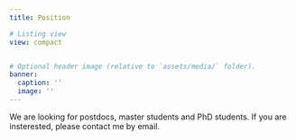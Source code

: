 ```yaml
---
title: Position

# Listing view
view: compact


# Optional header image (relative to `assets/media/` folder).
banner:
  caption: ''
  image: ''
---
```


We are looking for postdocs, master students and PhD students. If you are insterested, please contact me by email.

<!---
**Postdocs**
We are hiring postdocs! Candidates with a PhD degree in solid mechanics, computational materials science, mechanical engineering or relavent field are welcomed.

**PhD students**
We offer one PhD position every year. Candidates are expected to have a bachelor or master degree in sollid mechanics, physics or materials science from Tier 1 university.

**Master students**
We offer one master position every year. Candidates are expected to have a bachelor degree in sollid mechanics, physics or materials science from Tier 1 university.

**Bsc students**
We especially welcome bachelor students to join us for reasearch training or final year projects.
-->